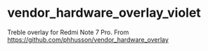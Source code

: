 # vendor_hardware_overlay_violet
Treble overlay for Redmi Note 7 Pro.
From https://github.com/phhusson/vendor_hardware_overlay
